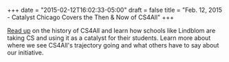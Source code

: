 +++
date = "2015-02-12T16:02:33-05:00"
draft = false
title = "Feb. 12, 2015 - Catalyst Chicago Covers the Then & Now of CS4All"
+++

[Read up](http://catalyst-chicago.org/2015/02/computer-science-becoming-a-high-school-staple/) on the history of CS4All and learn how schools like Lindblom are taking CS and using it as a catalyst for their students. Learn more about where we see CS4All's trajectory going and what others have to say about our initiative.